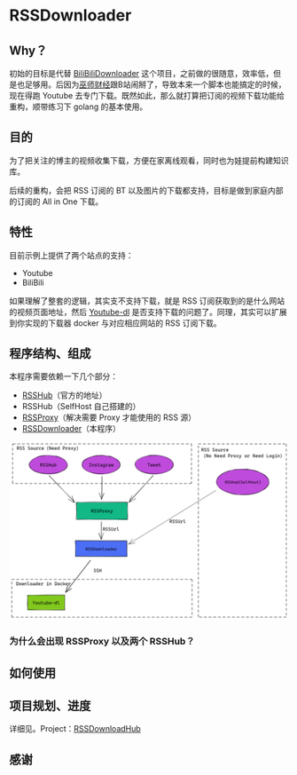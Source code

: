 # RSSDownloader

## Why？

初始的目标是代替 [BiliBiliDownloader](https://github.com/allanpk716/BiliBiliDownloader) 这个项目，之前做的很随意，效率低，但是也足够用。后因为[巫师财经](https://www.youtube.com/channel/UC55ahPQ7m5iJdVWcOfmuE6g)跟B站闹掰了，导致本来一个脚本也能搞定的时候，现在得跑 Youtube 去专门下载。既然如此，那么就打算把订阅的视频下载功能给重构，顺带练习下 golang 的基本使用。

## 目的

为了把关注的博主的视频收集下载，方便在家离线观看，同时也为娃提前构建知识库。

后续的重构，会把 RSS 订阅的 BT 以及图片的下载都支持，目标是做到家庭内部的订阅的 All in One 下载。

## 特性

目前示例上提供了两个站点的支持：

* Youtube
* BiliBili

如果理解了整套的逻辑，其实支不支持下载，就是 RSS 订阅获取到的是什么网站的视频页面地址，然后 [Youtube-dl](https://github.com/ytdl-org/youtube-dl) 是否支持下载的问题了。同理，其实可以扩展到你实现的下载器 docker 与对应相应网站的 RSS 订阅下载。

## 程序结构、组成

本程序需要依赖一下几个部分：

* [RSSHub](https://rsshub.app)（官方的地址）
* RSSHub（SelfHost 自己搭建的）
* [RSSProxy](https://github.com/allanpk716/RSSProxy)（解决需要 Proxy 才能使用的 RSS 源）
* [RSSDownloader](https://github.com/allanpk716/RSSDownloader)（本程序）

![all-struct](Pics/all-struct.png)

### 为什么会出现 RSSProxy 以及两个 RSSHub？



## 如何使用

## 项目规划、进度

详细见。Project：[RSSDownloadHub](https://github.com/users/allanpk716/projects/1)

## 感谢